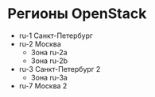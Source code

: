 # Регионы OpenStack
* ru-1 Санкт-Петербург
* ru-2 Москва
  * Зона ru-2a
  * Зона ru-2b
* ru-3 Санкт-Петербург 2
  * Зона ru-3a
* ru-7 Москва 2
